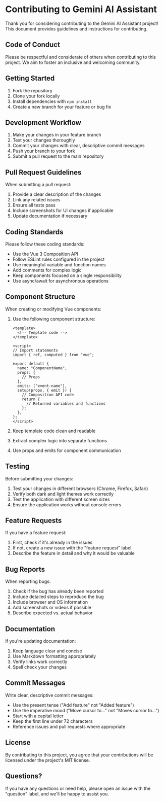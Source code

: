 # Contributing to Gemini AI Assistant

Thank you for considering contributing to the Gemini AI Assistant project! This document provides guidelines and instructions for contributing.

## Code of Conduct

Please be respectful and considerate of others when contributing to this project. We aim to foster an inclusive and welcoming community.

## Getting Started

1. Fork the repository
2. Clone your fork locally
3. Install dependencies with `npm install`
4. Create a new branch for your feature or bug fix

## Development Workflow

1. Make your changes in your feature branch
2. Test your changes thoroughly
3. Commit your changes with clear, descriptive commit messages
4. Push your branch to your fork
5. Submit a pull request to the main repository

## Pull Request Guidelines

When submitting a pull request:

1. Provide a clear description of the changes
2. Link any related issues
3. Ensure all tests pass
4. Include screenshots for UI changes if applicable
5. Update documentation if necessary

## Coding Standards

Please follow these coding standards:

- Use the Vue 3 Composition API
- Follow ESLint rules configured in the project
- Use meaningful variable and function names
- Add comments for complex logic
- Keep components focused on a single responsibility
- Use async/await for asynchronous operations

## Component Structure

When creating or modifying Vue components:

1. Use the following component structure:

   ```vue
   <template>
     <!-- Template code -->
   </template>

   <script>
   // Import statements
   import { ref, computed } from "vue";

   export default {
     name: "ComponentName",
     props: {
       // Props
     },
     emits: ["event-name"],
     setup(props, { emit }) {
       // Composition API code
       return {
         // Returned variables and functions
       };
     },
   };
   </script>
   ```

2. Keep template code clean and readable
3. Extract complex logic into separate functions
4. Use props and emits for component communication

## Testing

Before submitting your changes:

1. Test your changes in different browsers (Chrome, Firefox, Safari)
2. Verify both dark and light themes work correctly
3. Test the application with different screen sizes
4. Ensure the application works without console errors

## Feature Requests

If you have a feature request:

1. First, check if it's already in the issues
2. If not, create a new issue with the "feature request" label
3. Describe the feature in detail and why it would be valuable

## Bug Reports

When reporting bugs:

1. Check if the bug has already been reported
2. Include detailed steps to reproduce the bug
3. Include browser and OS information
4. Add screenshots or videos if possible
5. Describe expected vs. actual behavior

## Documentation

If you're updating documentation:

1. Keep language clear and concise
2. Use Markdown formatting appropriately
3. Verify links work correctly
4. Spell check your changes

## Commit Messages

Write clear, descriptive commit messages:

- Use the present tense ("Add feature" not "Added feature")
- Use the imperative mood ("Move cursor to..." not "Moves cursor to...")
- Start with a capital letter
- Keep the first line under 72 characters
- Reference issues and pull requests where appropriate

## License

By contributing to this project, you agree that your contributions will be licensed under the project's MIT license.

## Questions?

If you have any questions or need help, please open an issue with the "question" label, and we'll be happy to assist you.
